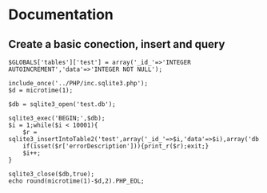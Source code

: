 Documentation
=============

Create a basic conection, insert and query
------------------------------------------

```
$GLOBALS['tables']['test'] = array('_id_'=>'INTEGER AUTOINCREMENT','data'=>'INTEGER NOT NULL');

include_once('../PHP/inc.sqlite3.php');
$d = microtime(1);

$db = sqlite3_open('test.db');

sqlite3_exec('BEGIN;',$db);
$i = 1;while($i < 10001){
	$r = sqlite3_insertIntoTable2('test',array('_id_'=>$i,'data'=>$i),array('db'=>$db));
	if(isset($r['errorDescription'])){print_r($r);exit;}
	$i++;
}

sqlite3_close($db,true);
echo round(microtime(1)-$d,2).PHP_EOL;
```
